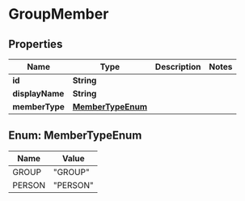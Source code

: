 

# GroupMember

## Properties

Name | Type | Description | Notes
------------ | ------------- | ------------- | -------------
**id** | **String** |  | 
**displayName** | **String** |  | 
**memberType** | [**MemberTypeEnum**](#MemberTypeEnum) |  | 



## Enum: MemberTypeEnum

Name | Value
---- | -----
GROUP | &quot;GROUP&quot;
PERSON | &quot;PERSON&quot;



